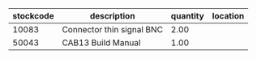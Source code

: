 |stockcode|description|quantity|location|
|---------|-----------|--------|--------|
|10083|Connector thin signal BNC|2.00||
|50043|CAB13 Build Manual|1.00||
